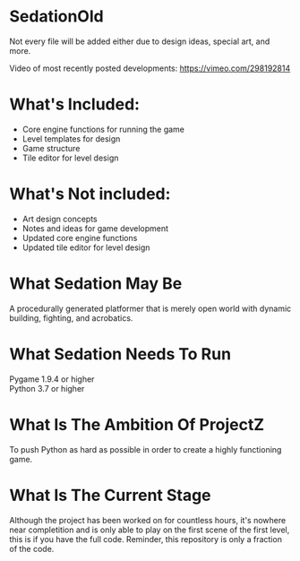 # SedationOld
Not every file will be added either due to design ideas, special art, and more.  

Video of most recently posted developments: https://vimeo.com/298192814  
# What's Included:
- Core engine functions for running the game  
- Level templates for design  
- Game structure  
- Tile editor for level design  
# What's Not included:
- Art design concepts  
- Notes and ideas for game development  
- Updated core engine functions  
- Updated tile editor for level design  
# What Sedation May Be
A procedurally generated platformer that is merely open world with dynamic building, fighting, and acrobatics.
# What Sedation Needs To Run
Pygame 1.9.4 or higher  
Python 3.7 or higher
# What Is The Ambition Of ProjectZ 
To push Python as hard as possible in order to create a highly functioning game.
# What Is The Current Stage
Although the project has been worked on for countless hours, it's nowhere near completition and is only able to play on the first
scene of the first level, this is if you have the full code. Reminder, this repository is only a fraction of the code.
